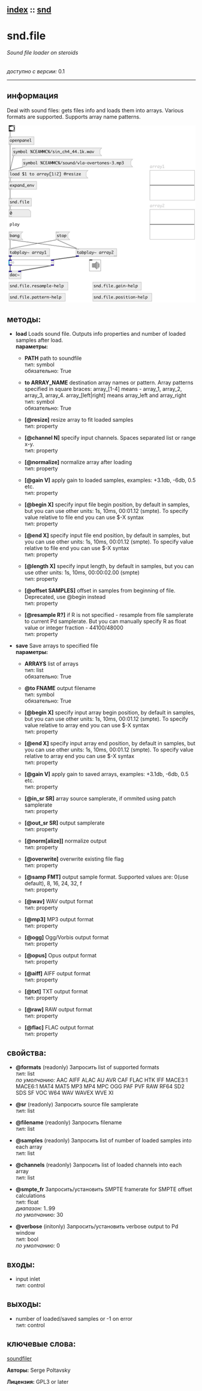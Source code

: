 [index](index.html) :: [snd](category_snd.html)
---

# snd.file

###### Sound file loader on steroids

*доступно с версии:* 0.1

---


## информация
Deal with sound files: gets files info and loads them into arrays. Various formats are supported. Supports array name patterns.


[![example](../examples/img/snd.file.jpg)](../examples/pd/snd.file.pd)





## методы:

* **load**
Loads sound file. Outputs info properties and number of loaded samples after
load.<br>
  __параметры:__
  - **PATH** path to soundfile<br>
    тип: symbol <br>
    обязательно: True <br>

  - **to ARRAY_NAME** destination array names or pattern. Array patterns specified in square braces: array_[1-4] means - array_1, array_2, array_3, array_4. array_[left|right] means array_left and array_right<br>
    тип: symbol <br>
    обязательно: True <br>

  - **[@resize]** resize array to fit loaded samples<br>
    тип: property <br>

  - **[@channel N]** specify input channels. Spaces separated list or range x-y.<br>
    тип: property <br>

  - **[@normalize]** normalize array after loading<br>
    тип: property <br>

  - **[@gain V]** apply gain to loaded samples, examples: +3.1db, -6db, 0.5 etc.<br>
    тип: property <br>

  - **[@begin X]** specify input file begin position, by default in samples, but you can use other units: 1s, 10ms, 00:01.12 (smpte). To specify value relative to file end you can use $-X syntax<br>
    тип: property <br>

  - **[@end X]** specify input file end position, by default in samples, but you can use other units: 1s, 10ms, 00:01.12 (smpte). To specify value relative to file end you can use $-X syntax<br>
    тип: property <br>

  - **[@length X]** specify input length, by default in samples, but you can use other units: 1s, 10ms, 00:00:02.00 (smpte)<br>
    тип: property <br>

  - **[@offset SAMPLES]** offset in samples from beginning of file. Deprecated, use @begin instead<br>
    тип: property <br>

  - **[@resample R?]** if R is not specified - resample from file samplerate to current Pd samplerate. But you can manually specify R as float value or integer fraction - 44100/48000<br>
    тип: property <br>

* **save**
Save arrays to specified file<br>
  __параметры:__
  - **ARRAYS** list of arrays<br>
    тип: list <br>
    обязательно: True <br>

  - **@to FNAME** output filename<br>
    тип: symbol <br>
    обязательно: True <br>

  - **[@begin X]** specify input array begin position, by default in samples, but you can use other units: 1s, 10ms, 00:01.12 (smpte). To specify value relative to array end you can use $-X syntax<br>
    тип: property <br>

  - **[@end X]** specify input array end position, by default in samples, but you can use other units: 1s, 10ms, 00:01.12 (smpte). To specify value relative to array end you can use $-X syntax<br>
    тип: property <br>

  - **[@gain V]** apply gain to saved arrays, examples: +3.1db, -6db, 0.5 etc.<br>
    тип: property <br>

  - **[@in_sr SR]** array source samplerate, if ommited using patch samplerate<br>
    тип: property <br>

  - **[@out_sr SR]** output samplerate<br>
    тип: property <br>

  - **[@norm[alize]]** normalize output<br>
    тип: property <br>

  - **[@overwrite]** overwrite existing file flag<br>
    тип: property <br>

  - **[@samp FMT]** output sample format. Supported values are: 0(use default), 8, 16, 24, 32, f<br>
    тип: property <br>

  - **[@wav]** WAV output format<br>
    тип: property <br>

  - **[@mp3]** MP3 output format<br>
    тип: property <br>

  - **[@ogg]** Ogg/Vorbis output format<br>
    тип: property <br>

  - **[@opus]** Opus output format<br>
    тип: property <br>

  - **[@aiff]** AIFF output format<br>
    тип: property <br>

  - **[@txt]** TXT output format<br>
    тип: property <br>

  - **[@raw]** RAW output format<br>
    тип: property <br>

  - **[@flac]** FLAC output format<br>
    тип: property <br>




## свойства:

* **@formats** (readonly)
Запросить list of supported formats<br>
_тип:_ list<br>
_по умолчанию:_ AAC AIFF ALAC AU AVR CAF FLAC HTK IFF MACE3:1 MACE6:1 MAT4 MAT5 MP3 MP4 MPC OGG PAF PVF RAW RF64 SD2 SDS SF VOC W64 WAV WAVEX WVE XI<br>

* **@sr** (readonly)
Запросить source file samplerate<br>
_тип:_ list<br>

* **@filename** (readonly)
Запросить filename<br>
_тип:_ list<br>

* **@samples** (readonly)
Запросить list of number of loaded samples into each array<br>
_тип:_ list<br>

* **@channels** (readonly)
Запросить list of loaded channels into each array<br>
_тип:_ list<br>

* **@smpte_fr** 
Запросить/установить SMPTE framerate for SMPTE offset calculations<br>
_тип:_ float<br>
_диапазон:_ 1..99<br>
_по умолчанию:_ 30<br>

* **@verbose** (initonly)
Запросить/установить verbose output to Pd window<br>
_тип:_ bool<br>
_по умолчанию:_ 0<br>



## входы:

* input inlet<br>
_тип:_ control



## выходы:

* number of loaded/saved samples or -1 on error<br>
_тип:_ control



## ключевые слова:

[soundfiler](keywords/soundfiler.html)






**Авторы:** Serge Poltavsky




**Лицензия:** GPL3 or later






